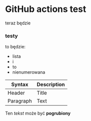 # GitHub actions test
teraz będzie 

### testy
to będzie:
- lista
- i
- to
- nienumerowana

| Syntax      | Description |
| ----------- | ----------- |
| Header      | Title       |
| Paragraph   | Text        |

Ten *tekst* może być **pogrubiony**
